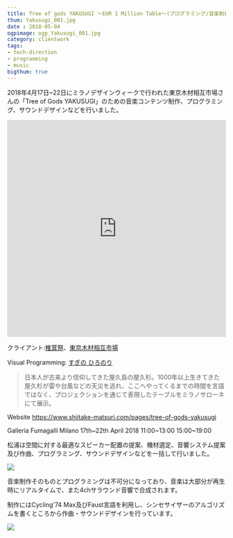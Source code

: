 ```yaml
---
title: Tree of gods YAKUSUGI 〜EUR 1 Million Table〜(プログラミング/音楽制作)
thum: Yakusugi_001.jpg
date : 2018-05-04
ogpimage: ogp_Yakusugi_001.jpg
category: clientwork
tags:
- tech-direction
- programming
- music
bigthum: true
---
```


2018年4月17日~22日にミラノデザインウィークで行われた東京木材相互市場さんの「Tree of Gods YAKUSUGI」のための音楽コンテンツ制作、プログラミング、サウンドデザインなどを行いました。

<iframe src="https://www.youtube.com/embed/mt1BvUAeaI8" frameborder="0" allow="autoplay; encrypted-media" allowfullscreen style="width:100%; height:500px; min-height:300px;"></iframe>

クライアント:[椎茸祭](https://www.shiitake-matsuri.com/pages/matsuri-digital-content)、[東京木材相互市場](https://www.mokuzai.co.jp/)

Visual Programming: [すぎの ひろのり](https://sugi.cc)

> 日本人が古来より信仰してきた屋久島の屋久杉。1000年以上生きてきた屋久杉が雷や台風などの天災を逃れ、ここへやってくるまでの時間を言語ではなく、プロジェクションを通じて表現したテーブルをミラノサローネにて展示。

Website <https://www.shiitake-matsuri.com/pages/tree-of-gods-yakusugi>

Galleria Fumagalli Milano 17th~22th April 2018 11:00~13:00 15:00~19:00

松浦は空間に対する最適なスピーカー配置の提案、機材選定、音響システム提案及び作曲、プログラミング、サウンドデザインなどを一括して行いました。

![](yakusugi-sc1.png)

音楽制作そのものとプログラミングは不可分になっており、音楽は大部分が再生時にリアルタイムで、また4chサラウンド音響で合成されます。

制作にはCycling'74 Max及びFaust言語を利用し、シンセサイザーのアルゴリズムを書くところから作曲・サウンドデザインを行っています。

![](yakusugi-sc2.png)
